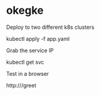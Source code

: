 # okegke

Deploy to two different k8s clusters

kubectl apply -f app.yaml

Grab the service IP

kubectl get svc

Test in a browser

http://<serviceip>/greet




